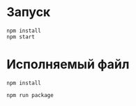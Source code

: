 # Запуск
```
npm install
npm start
```

# Исполняемый файл
```
npm install
```
```
npm run package
```

